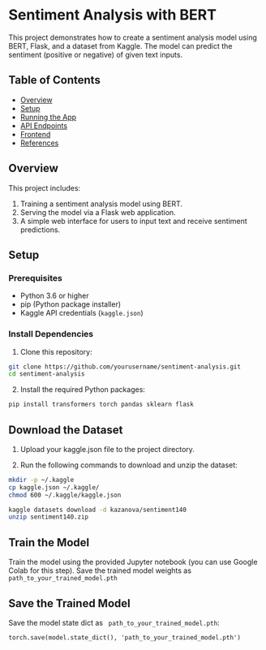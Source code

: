 # Sentiment Analysis with BERT

This project demonstrates how to create a sentiment analysis model using BERT, Flask, and a dataset from Kaggle. The model can predict the sentiment (positive or negative) of given text inputs.

## Table of Contents

- [Overview](#overview)
- [Setup](#setup)
- [Running the App](#running-the-app)
- [API Endpoints](#api-endpoints)
- [Frontend](#frontend)
- [References](#references)

## Overview

This project includes:
1. Training a sentiment analysis model using BERT.
2. Serving the model via a Flask web application.
3. A simple web interface for users to input text and receive sentiment predictions.

## Setup

### Prerequisites

- Python 3.6 or higher
- pip (Python package installer)
- Kaggle API credentials (`kaggle.json`)

### Install Dependencies

1. Clone this repository:

```bash
git clone https://github.com/yourusername/sentiment-analysis.git
cd sentiment-analysis
```
2. Install the required Python packages:
```bash
pip install transformers torch pandas sklearn flask
```
## Download the Dataset
1. Upload your kaggle.json file to the project directory.

2. Run the following commands to download and unzip the dataset:

```bash
mkdir -p ~/.kaggle
cp kaggle.json ~/.kaggle/
chmod 600 ~/.kaggle/kaggle.json

kaggle datasets download -d kazanova/sentiment140
unzip sentiment140.zip
```
## Train the Model
Train the model using the provided Jupyter notebook (you can use Google Colab for this step). Save the trained model weights as ` path_to_your_trained_model.pth`

## Save the Trained Model
Save the model state dict as ` path_to_your_trained_model.pth`:

```
torch.save(model.state_dict(), 'path_to_your_trained_model.pth')
```
